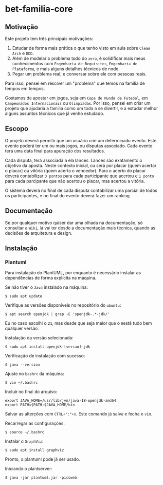 # bet-familia-core

## Motivação
Este projeto tem três principais motivações:
1. Estudar de forma mais prática o que tenho visto em aula sobre `Clean Arch` e `DDD`.
2. Além de modelar o problema todo do `zero`, é solidificar mais meus conhecimentos com `Engenharia de Requisitos`, `Engenharia de Plataforma`, e mais alguns detalhes técnicos de node.
3. Pegar um problema real, e conversar sobre ele com pessoas reais.

Para isso, pensei em resolver um "problema" que temos na família de tempos em tempos.

Gostamos de apostar em jogos, seja em `Copa do Mundo de Futebol`, em `Campeonados Internacionais` ou `Olimpíadas`. Por isso, pensei em criar um projeto que ajudaria a família como um todo a se divertir, e a estudar melhor alguns assuntos técnicos que já venho estudado.

## Escopo
O projeto deverá permitir que um usuário crie um determinado evento. Este evento poderá ter um ou mais jogos, ou disputas associado. Cada evento terá uma data final para apuração dos resultados.

Cada disputa, terá associada a ela lances. Lances são exatamento o objetivo da aposta. Neste contexto inicial, ou será por placar (quem acertar o placar) ou vitória (quem acerta o vencedor). Para o acerto do placar deverá contabilizar `3 pontos` para cada participante que acertou e `1 ponto` para cada parcipante que não acertou o placar, mas acertou a vitória.

O sistema deverá no final de cada disputa contabilizar uma parcial de todos os participantes, e no final do evento deverá fazer um ranking.

## Documentação
Se por qualquer motivo quiser dar uma olhada na documentação, só consultar a `Wiki`, lá vai ter desde a documentação mais técnica, quando as decisões de arquitetura e design.

## Instalação
### Plantuml
Para instalação do PlantUML, por enquanto é necessário instalar as dependências de forma explícita na máquina.

Se não tiver o `Java` instalado na máquina:
```
$ sudo apt update
```

Verifique as versões disponíveis no repositório do `ubuntu`:
```
$ apt search openjdk | grep -E 'openjdk-.*-jdk/'
```
Eu no caso escolhi o `21`, mas desde que seja maior que o `8`está tudo bem qualquer versão.

Instalação da versão selecionada:
```
$ sudo apt install openjdk-[versao]-jdk
```

Verificação de instalação com sucesso:
```
$ java --version
```

Ajuste no `bashrc` da máquina:
```
$ vim ~/.bashrc
```

Incluir no final do arquivo:
```
export JAVA_HOME=/usr/lib/jvm/java-18-openjdk-amd64
export PATH=$PATH:$JAVA_HOME/bin
```
Salvar as alterções com `CTRL+":"+x`. Este comando já salva e fecha o `vim`.

Recarregar as configurações:
```
$ source ~/.bashrc
```
Instalar o `GraphViz`:
```
$ sudo apt install graphviz
```
Pronto, o plantuml pode já ser usado.

Iniciando o plantserver:
```
$ java -jar plantuml.jar -picoweb
```